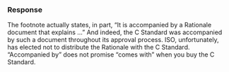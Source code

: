 ### Response

The footnote actually states, in part, “It is accompanied by a Rationale
document that explains ...” And indeed, the C Standard was accompanied by such a
document throughout its approval process. ISO, unfortunately, has elected not to
distribute the Rationale with the C Standard. “Accompanied by” does not promise
“comes with” when you buy the C Standard.
